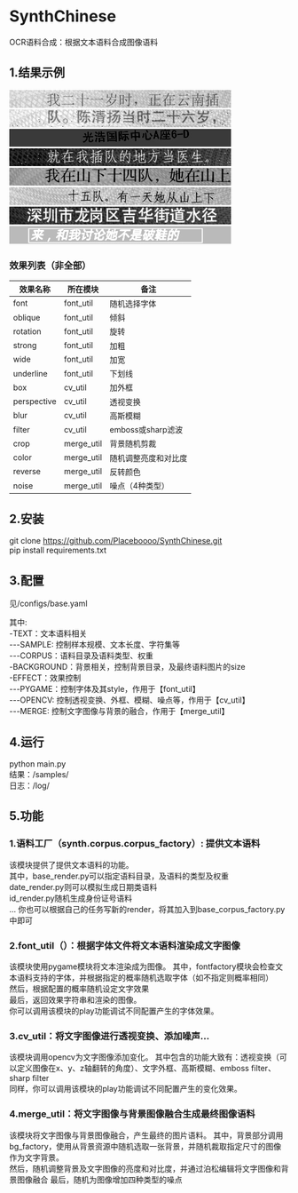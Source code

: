 # SynthChinese
OCR语料合成：根据文本语料合成图像语料

## 1.结果示例
![1.jpg](./demo/1.jpg)
![2.jpg](./demo/2.jpg)
![3.jpg](./demo/3.jpg)
![4.jpg](./demo/4.jpg)
![5.jpg](./demo/5.jpg)
![6.jpg](./demo/6.jpg)
![7.jpg](./demo/7.jpg)
![8.jpg](./demo/8.jpg)
### 效果列表（非全部）
|效果名称|所在模块|备注|
|--------|-----|-------|
|font|font_util|随机选择字体|
|oblique|font_util|倾斜|
|rotation|font_util|旋转|
|strong|font_util|加粗|
|wide|font_util|加宽|
|underline|font_util|下划线|
|box|cv_util|加外框|
|perspective|cv_util|透视变换|
|blur|cv_util|高斯模糊|
|filter|cv_util|emboss或sharp滤波|
|crop|merge_util|背景随机剪裁|
|color|merge_util|随机调整亮度和对比度|
|reverse|merge_util|反转颜色|
|noise|merge_util|噪点（4种类型）|


## 2.安装
git clone  https://github.com/Placeboooo/SynthChinese.git  
pip install requirements.txt
## 3.配置
<p>
见/configs/base.yaml  
  
  
其中:  
-TEXT：文本语料相关  
---SAMPLE: 控制样本规模、文本长度、字符集等  
---CORPUS：语料目录及语料类型、权重  
-BACKGROUND：背景相关，控制背景目录，及最终语料图片的size  
-EFFECT：效果控制  
---PYGAME：控制字体及其style，作用于【font_util】  
---OPENCV: 控制透视变换、外框、模糊、噪点等，作用于【cv_util】  
---MERGE: 控制文字图像与背景的融合，作用于【merge_util】
<p>
      
## 4.运行
python main.py  
结果：/samples/  
日志：/log/  

## 5.功能
### 1.语料工厂（synth.corpus.corpus_factory）: 提供文本语料
该模块提供了提供文本语料的功能。  
其中，base_render.py可以指定语料目录，及语料的类型及权重  
     date_render.py则可以模拟生成日期类语料  
     id_render.py随机生成身份证号语料  
     ...
你也可以根据自己的任务写新的render，将其加入到base_corpus_factory.py中即可  
### 2.font_util（）：根据字体文件将文本语料渲染成文字图像  
该模块使用pygame模块将文本渲染成为图像。
其中，fontfactory模块会检查文本语料支持的字体，并根据指定的概率随机选取字体（如不指定则概率相同）  
然后，根据配置的概率随机设定文字效果  
最后，返回效果字符串和渲染的图像。  
你可以调用该模块的play功能调试不同配置产生的字体效果。  
### 3.cv_util：将文字图像进行透视变换、添加噪声...
该模块调用opencv为文字图像添加变化。
其中包含的功能大致有：透视变换（可以定义图像在x、y、z轴翻转的角度）、文字外框、高斯模糊、emboss filter、sharp filter  
同样，你可以调用该模块的play功能调试不同配置产生的变化效果。
### 4.merge_util：将文字图像与背景图像融合生成最终图像语料
该模块将文字图像与背景图像融合，产生最终的图片语料。
其中，背景部分调用bg_factory，使用从背景资源中随机选取一张背景，并随机裁取指定尺寸的图像作为文字背景。  
然后，随机调整背景及文字图像的亮度和对比度，并通过泊松编辑将文字图像和背景图像融合
最后，随机为图像增加四种类型的噪点




